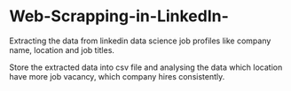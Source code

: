# Web-Scrapping-in-LinkedIn-

Extracting the data from linkedin data science job profiles like company name, location and job titles.

Store the extracted data into csv file and analysing the data which location have more job vacancy, which company hires consistently.
